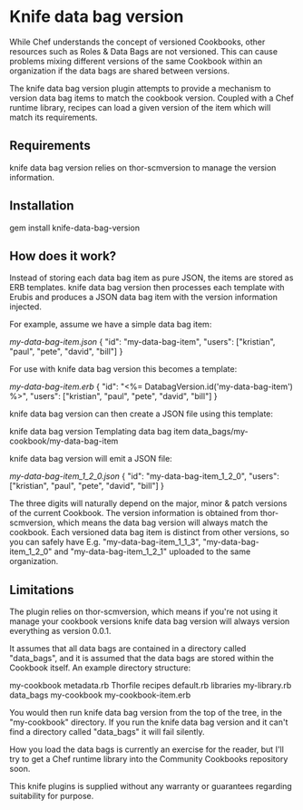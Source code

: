 # Knife data bag version

While Chef understands the concept of versioned Cookbooks, other resources such as Roles & Data Bags are not versioned. This can cause problems mixing different versions of the same Cookbook within an organization if the data bags are shared between versions.

The knife data bag version plugin attempts to provide a mechanism to version data bag items to match the cookbook version. Coupled with a Chef runtime library, recipes can load a given version of the item which will match its requirements.

## Requirements

knife data bag version relies on thor-scmversion to manage the version information.

## Installation

  gem install knife-data-bag-version

## How does it work?

Instead of storing each data bag item as pure JSON, the items are stored as ERB templates. knife data bag version then processes each template with Erubis and produces a JSON data bag item with the version information injected.

For example, assume we have a simple data bag item:

  *my-data-bag-item.json*
  {
    "id": "my-data-bag-item",
    "users": ["kristian", "paul", "pete", "david", "bill"]
  }

For use with knife data bag version this becomes a template:

  *my-data-bag-item.erb*
  { "id": "<%= DatabagVersion.id('my-data-bag-item') %>",
    "users": ["kristian", "paul", "pete", "david", "bill"]
  }

knife data bag version can then create a JSON file using this template:

  knife data bag version
  Templating data bag item data\_bags/my-cookbook/my-data-bag-item

knife data bag version will emit a JSON file:

  *my-data-bag-item_1_2_0.json*
  {
    "id": "my-data-bag-item_1_2_0",
    "users": ["kristian", "paul", "pete", "david", "bill"]
  }

The three digits will naturally depend on the major, minor & patch versions of the current Cookbook. The version information is obtained from thor-scmversion, which means the data bag version will always match the cookbook. Each versioned data bag item is distinct from other versions, so you can safely have E.g. "my-data-bag-item\_1\_1\_3", "my-data-bag-item\_1\_2\_0" and "my-data-bag-item\_1\_2\_1" uploaded to the same organization.

## Limitations

The plugin relies on thor-scmversion, which means if you're not using it manage your cookbook versions knife data bag version will always version everything as version 0.0.1.

It assumes that all data bags are contained in a directory called "data\_bags", and it is assumed that the data bags are stored within the Cookbook itself. An example directory structure:

  my-cookbook
    metadata.rb
    Thorfile
    recipes
      default.rb
    libraries
      my-library.rb
    data_bags
      my-cookbook
        my-cookbook-item.erb

You would then run knife data bag version from the top of the tree, in the "my-cookbook" directory. If you run the knife data bag version and it can't find a directory called "data\_bags" it will fail silently.

How you load the data bags is currently an exercise for the reader, but I'll try to get a Chef runtime library into the Community Cookbooks repository soon.

This knife plugins is supplied without any warranty or guarantees regarding suitability for purpose.
